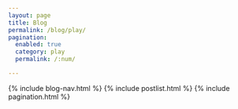 ```yaml
---
layout: page
title: Blog
permalink: /blog/play/
pagination:
  enabled: true
  category: play
  permalink: /:num/

---
```


{% include blog-nav.html %}
{% include postlist.html %}
{% include pagination.html %}
